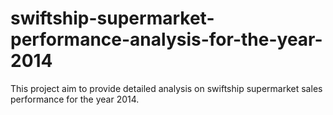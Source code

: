 # swiftship-supermarket-performance-analysis-for-the-year-2014
This project aim to provide detailed analysis on swiftship supermarket sales performance for the year 2014.
